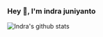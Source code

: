 ### Hey 👋, I'm indra juniyanto

![Indra's github stats](https://github-readme-stats.vercel.app/api?username=indrajuni96&theme=tokyonight&show_icons=true)

<!--
**indrajuni96/indrajuni96** is a ✨ _special_ ✨ repository because its `README.md` (this file) appears on your GitHub profile.

Here are some ideas to get you started:

- 🔭 I’m currently working on ...
- 🌱 I’m currently learning ...
- 👯 I’m looking to collaborate on ...
- 🤔 I’m looking for help with ...
- 💬 Ask me about ...
- 📫 How to reach me: ...
- 😄 Pronouns: ...
- ⚡ Fun fact: ...
-->
